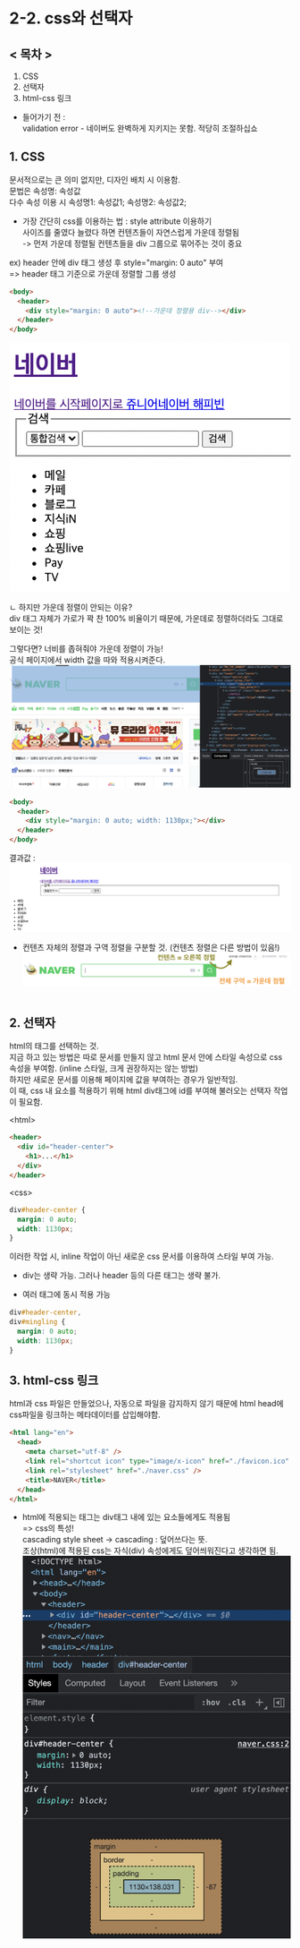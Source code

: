 # 2-2. css와 선택자

## < 목차 >

1. CSS
1. 선택자
1. html-css 링크 <br/>

+ 들어가기 전 :<br/>
validation error - 네이버도 완벽하게 지키지는 못함. 적당히 조절하십쇼

## 1. CSS

문서적으로는 큰 의미 없지만, 디자인 배치 시 이용함.<br/>
문법은 속성명: 속성값 <br/>
다수 속성 이용 시 속성명1: 속성값1; 속성명2: 속성값2;<br/>

- 가장 간단히 css를 이용하는 법 : style attribute 이용하기<br/>
사이즈를 줄였다 늘렸다 하면 컨텐츠들이 자연스럽게 가운데 정렬됨<br/>
-> 먼저 가운데 정렬될 컨텐츠들을 div 그룹으로 묶어주는 것이 중요

ex) header 안에 div 태그 생성 후 style="margin: 0 auto" 부여<br/> => header 태그 기준으로 가운데 정렬할 그룹 생성

```html
<body>
  <header>
    <div style="margin: 0 auto"><!--가운데 정렬용 div--></div>
  </header>
</body>
```
<img src="../pic/16-Nov-2021/16-Nov-2021_1.png">

ㄴ 하지만 가운데 정렬이 안되는 이유?<br/>
div 태그 자체가 가로가 꽉 찬 100% 비율이기 때문에, 가운데로 정렬하더라도 그대로 보이는 것!<br/>

그렇다면? 너비를 좁혀줘야 가운데 정렬이 가능!<br/>
공식 페이지에서 width 값을 따와 적용시켜준다.
<img src="../pic/16-Nov-2021/16-Nov-2021_2.png">


```html
<body>
  <header>
    <div style="margin: 0 auto; width: 1130px;"></div>
  </header>
</body>
```
결과값 : 
<img src="../pic/16-Nov-2021/16-Nov-2021_3.png"> <br/>

- 컨텐츠 자체의 정렬과 구역 정렬을 구분할 것.
  (컨텐츠 정렬은 다른 방법이 있음!)
  <img src="../pic/16-Nov-2021/16-Nov-2021_4.png"> <br/><br/>

## 2. 선택자

html의 태그를 선택하는 것.<br/>
지금 하고 있는 방법은 따로 문서를 만들지 않고 html 문서 안에 스타일 속성으로 css 속성을 부여함. (inline 스타일, 크게 권장하지는 않는 방법) <br/>
하지만 새로운 문서를 이용해 페이지에 값을 부여하는 경우가 일반적임. <br/>
이 때, css 내 요소를 적용하기 위해 html div태그에 id를 부여해 불러오는 선택자 작업이 필요함. <br/>

&lt;html&gt;

```html
<header>
  <div id="header-center">
    <h1>...</h1>
  </div>
</header>
```

&lt;css&gt;

```css
div#header-center {
  margin: 0 auto;
  width: 1130px;
}
```

이러한 작업 시, inline 작업이 아닌 새로운 css 문서를 이용하여 스타일 부여 가능. <br/>

- div는 생략 가능. 그러나 header 등의 다른 태그는 생략 불가. <br/>

- 여러 태그에 동시 적용 가능

```css
div#header-center,
div#mingling {
  margin: 0 auto;
  width: 1130px;
}
```

## 3. html-css 링크

html과 css 파일은 만들었으나, 자동으로 파일을 감지하지 않기 때문에 html head에 css파일을 링크하는 메타데이터를 삽입해야함.

```html
<html lang="en">
  <head>
    <meta charset="utf-8" />
    <link rel="shortcut icon" type="image/x-icon" href="./favicon.ico" />
    <link rel="stylesheet" href="./naver.css" />
    <title>NAVER</title>
  </head>
</html>
```

+ html에 적용되는 태그는 div태그 내에 있는 요소들에게도 적용됨<br/>
=> css의 특성!<br/>
cascading style sheet -> cascading : 덮어쓰다는 뜻.<br/>
조상(html)에 적용된 css는 자식(div) 속성에게도 덮어씌워진다고 생각하면 됨.<br/>
<img src="../pic/16-Nov-2021/16-Nov-2021_5.png"> <br/><br/>